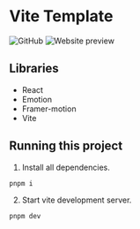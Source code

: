 # Vite Template

![GitHub](https://img.shields.io/github/license/MateuszPerczak/vite-app?style=flat-square)
![Website preview](./public/preview.png)

## Libraries

- React
- Emotion
- Framer-motion
- Vite

## Running this project

1. Install all dependencies.

```sh
pnpm i
```

2. Start vite development server.

```sh
pnpm dev
```
